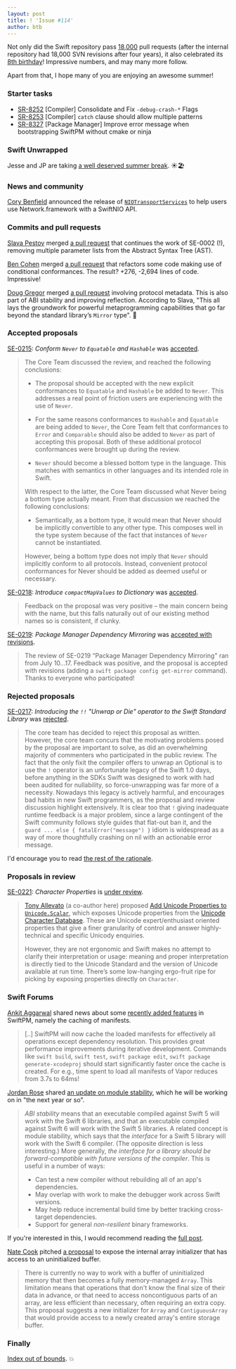 ```yaml
---
layout: post
title: ! 'Issue #114'
author: btb
---
```


Not only did the Swift repository pass [18,000](https://twitter.com/jckarter/status/1019623101921804288) pull requests (after the internal repository had 18,000 SVN revisions after four years), it also celebrated its [8th birthday](https://twitter.com/slava_pestov/status/1021627717228220417)! Impressive numbers, and may many more follow.

Apart from that, I hope many of you are enjoying an awesome summer!

<!--excerpt-->

### Starter tasks

- [SR-8252](https://bugs.swift.org/browse/SR-8252) [Compiler] Consolidate and Fix `-debug-crash-*` Flags
- [SR-8253](https://bugs.swift.org/browse/SR-8253) [Compiler] `catch` clause should allow multiple patterns
- [SR-8327](https://bugs.swift.org/browse/SR-8327) [Package Manager] Improve error message when bootstrapping SwiftPM without cmake or ninja

### Swift Unwrapped

Jesse and JP are taking [a well deserved summer break](https://twitter.com/swift_unwrapped/status/1016334803648434176). ☀️🏖

### News and community

[Cory Benfield](https://github.com/Lukasa) announced the release of [`NIOTransportServices`](https://forums.swift.org/t/niotransportservices-swiftnio-and-network-framework/14567) to help users use Network.framework with a SwiftNIO API.

### Commits and pull requests

[Slava Pestov](https://twitter.com/slava_pestov/) merged [a pull request](https://github.com/apple/swift/pull/18082) that continues the work of SE-0002 (!), removing multiple parameter lists from the Abstract Syntax Tree (AST).

[Ben Cohen](https://twitter.com/AirspeedSwift/) merged [a pull request](https://github.com/apple/swift/pull/18098) that refactors some code making use of conditional conformances. The result? +276, -2,694 lines of code. Impressive!

[Doug Gregor](https://twitter.com/dgregor79/) merged [a pull request](https://github.com/apple/swift/pull/18163) involving protocol metadata. This is also part of ABI stability and improving reflection. According to Slava, "This all lays the groundwork for powerful metaprogramming capabilities that go far beyond the standard library’s `Mirror` type". 🎉

### Accepted proposals

[SE-0215](https://github.com/apple/swift-evolution/blob/master/proposals/0215-conform-never-to-hashable-and-equatable.md): *Conform `Never` to `Equatable` and `Hashable`* was [accepted](https://forums.swift.org/t/se-0215-conform-never-to-equatable-and-hashable/13586/45).

> The Core Team discussed the review, and reached the following conclusions:
>
> - The proposal should be accepted with the new explicit conformances to `Equatable` and `Hashable` be added to `Never`. This addresses a real point of friction users are experiencing with the use of `Never`.
>
> - For the same reasons conformances to `Hashable` and `Equatable` are being added to `Never`, the Core Team felt that conformances to `Error` and `Comparable` should also be added to `Never` as part of accepting this proposal. Both of these additional protocol conformances were brought up during the review.
>
> - `Never` should become a blessed bottom type in the language. This matches with semantics in other languages and its intended role in Swift.
>
> With respect to the latter, the Core Team discussed what Never being a bottom type actually meant. From that discussion we reached the following conclusions:
>
> - Semantically, as a bottom type, it would mean that Never should be implicitly convertible to any other type. This composes well in the type system because of the fact that instances of `Never` cannot be instantiated.
>
> However, being a bottom type does not imply that `Never` should implicitly conform to all protocols. Instead, convenient protocol conformances for Never should be added as deemed useful or necessary.

[SE-0218](https://github.com/apple/swift-evolution/blob/master/proposals/0218-introduce-compact-map-values.md): *Introduce `compactMapValues` to Dictionary* was [accepted](https://forums.swift.org/t/accepted-se-0218-introduce-compactmapvalues-to-dictionary/14448).

> Feedback on the proposal was very positive – the main concern being with the name, but this falls naturally out of our existing method names so is consistent, if clunky.

[SE-0219](https://github.com/apple/swift-evolution/blob/master/proposals/0219-package-manager-dependency-mirroring.md): *Package Manager Dependency Mirroring* was [accepted with revisions](https://forums.swift.org/t/se-0219-package-manager-dependency-mirroring/14371/8).

> The review of SE-0219 “Package Manager Dependency Mirroring" ran from July 10...17. Feedback was positive, and the proposal is accepted with revisions (adding a `swift package config get-mirror` command). Thanks to everyone who participated!

### Rejected proposals

[SE-0217](https://github.com/apple/swift-evolution/blob/master/proposals/0217-bangbang.md): *Introducing the `!!` "Unwrap or Die" operator to the Swift Standard Library* was [rejected](https://forums.swift.org/t/se-0217-the-unwrap-or-die-operator/14107/222).

> The core team has decided to reject this proposal as written. However, the core team concurs that the motivating problems posed by the proposal are important to solve, as did an overwhelming majority of commenters who participated in the public review. The fact that the only fixit the compiler offers to unwrap an Optional is to use the `!` operator is an unfortunate legacy of the Swift 1.0 days, before anything in the SDKs Swift was designed to work with had been audited for nullability, so force-unwrapping was far more of a necessity. Nowadays this legacy is actively harmful, and encourages bad habits in new Swift programmers, as the proposal and review discussion highlight extensively. It is clear too that `!` giving inadequate runtime feedback is a major problem, since a large contingent of the Swift community follows style guides that flat-out ban it, and the `guard ... else { fatalError("message") }` idiom is widespread as a way of more thoughtfully crashing on nil with an actionable error message.

I'd encourage you to read [the rest of the rationale](https://forums.swift.org/t/se-0217-the-unwrap-or-die-operator/14107/222).

### Proposals in review

[SE-0221](https://github.com/apple/swift-evolution/blob/master/proposals/0221-character-properties.md): *Character Properties* is [under review](https://forums.swift.org/t/se-0221-character-properties/14686).

> [Tony Allevato](https://github.com/allevato) (a co-author here) proposed [Add Unicode Properties to `Unicode.Scalar`](https://github.com/apple/swift-evolution/blob/master/proposals/0211-unicode-scalar-properties.md), which exposes Unicode properties from the [Unicode Character Database](http://unicode.org/reports/tr44/). These are Unicode expert/enthusiast oriented properties that give a finer granularity of control and answer highly-technical and specific Unicody enquiries.
>
> However, they are not ergonomic and Swift makes no attempt to clarify their interpretation or usage: meaning and proper interpretation is directly tied to the Unicode Standard and the version of Unicode available at run time. There’s some low-hanging ergo-fruit ripe for picking by exposing properties directly on `Character`.

### Swift Forums

[Ankit Aggarwal](https://twitter.com/aciidb0mb3r) shared news about some [recently added features](https://forums.swift.org/t/package-manifest-caching-landed/14624) in SwiftPM, namely the caching of manifests.

> [..] SwiftPM will now cache the loaded manifests for effectively all operations except dependency resolution. This provides great performance improvements during iterative development. Commands like `swift build`, `swift test`, `swift package edit`, `swift package generate-xcodeproj` should start significantly faster once the cache is created. For e.g., time spent to load all manifests of Vapor reduces from 3.7s to 64ms!

[Jordan Rose](https://twitter.com/UINT_MIN) shared [an update on module stability](https://forums.swift.org/t/plan-for-module-stability/14551), which he will be working on in "the next year or so".

> _ABI stability_ means that an executable compiled against Swift 5 will work with the Swift 6 libraries, and that an executable compiled against Swift 6 will work with the Swift 5 libraries. A related concept is module stability, which says that the _interface_ for a Swift 5 library will work with the Swift 6 compiler. (The opposite direction is less interesting.) More generally, *the interface for a library should be forward-compatible with future versions of the compiler*. This is useful in a number of ways:
>
> - Can test a new compiler without rebuilding all of an app's dependencies.
> - May overlap with work to make the debugger work across Swift versions.
> - May help reduce incremental build time by better tracking cross-target dependencies.
> - Support for general _non-resilient_ binary frameworks.

If you're interested in this, I would recommend reading the [full post](https://forums.swift.org/t/plan-for-module-stability/14551).

[Nate Cook]() pitched [a proposal](https://forums.swift.org/t/array-initializer-with-access-to-uninitialized-buffer/13689) to expose the internal array initializer that has access to an uninitialized buffer.

> There is currently no way to work with a buffer of uninitialized memory that then becomes a fully memory-managed `Array`. This limitation means that operations that don't know the final size of their data in advance, or that need to access noncontiguous parts of an array, are less efficient than necessary, often requiring an extra copy. This proposal suggests a new initializer for `Array` and `ContiguousArray` that would provide access to a newly created array's entire storage buffer.

### Finally

[Index out of bounds](https://twitter.com/jckarter/status/1018224486477279233). 💥
